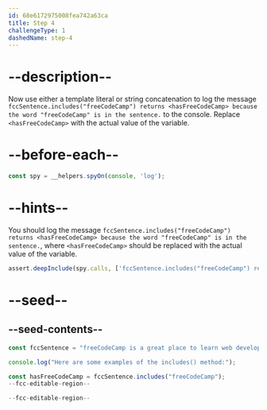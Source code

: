 ```yaml
---
id: 68e6172975008fea742a63ca
title: Step 4
challengeType: 1
dashedName: step-4
---
```


# --description--

Now use either a template literal or string concatenation to log the message `fccSentence.includes("freeCodeCamp") returns <hasFreeCodeCamp> because the word "freeCodeCamp" is in the sentence.` to the console. Replace `<hasFreeCodeCamp>` with the actual value of the variable.

# --before-each--

```js
const spy = __helpers.spyOn(console, 'log');
```

# --hints--

You should log the message `fccSentence.includes("freeCodeCamp") returns <hasFreeCodeCamp> because the word "freeCodeCamp" is in the sentence.`, where `<hasFreeCodeCamp>` should be replaced with the actual value of the variable.

```js
assert.deepInclude(spy.calls, ['fccSentence.includes("freeCodeCamp") returns true because the word "freeCodeCamp" is in the sentence.']);
```

# --seed--

## --seed-contents--

```js
const fccSentence = "freeCodeCamp is a great place to learn web development.";

console.log("Here are some examples of the includes() method:");

const hasFreeCodeCamp = fccSentence.includes("freeCodeCamp");
--fcc-editable-region--

--fcc-editable-region--
```
